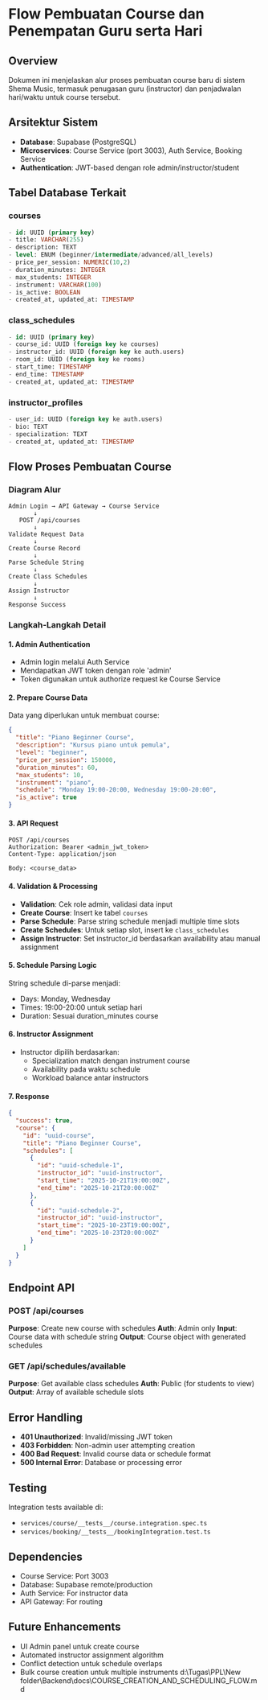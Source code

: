 # Flow Pembuatan Course dan Penempatan Guru serta Hari

## Overview
Dokumen ini menjelaskan alur proses pembuatan course baru di sistem Shema Music, termasuk penugasan guru (instructor) dan penjadwalan hari/waktu untuk course tersebut.

## Arsitektur Sistem
- **Database**: Supabase (PostgreSQL)
- **Microservices**: Course Service (port 3003), Auth Service, Booking Service
- **Authentication**: JWT-based dengan role admin/instructor/student

## Tabel Database Terkait
### courses
```sql
- id: UUID (primary key)
- title: VARCHAR(255)
- description: TEXT
- level: ENUM (beginner/intermediate/advanced/all_levels)
- price_per_session: NUMERIC(10,2)
- duration_minutes: INTEGER
- max_students: INTEGER
- instrument: VARCHAR(100)
- is_active: BOOLEAN
- created_at, updated_at: TIMESTAMP
```

### class_schedules
```sql
- id: UUID (primary key)
- course_id: UUID (foreign key ke courses)
- instructor_id: UUID (foreign key ke auth.users)
- room_id: UUID (foreign key ke rooms)
- start_time: TIMESTAMP
- end_time: TIMESTAMP
- created_at, updated_at: TIMESTAMP
```

### instructor_profiles
```sql
- user_id: UUID (foreign key ke auth.users)
- bio: TEXT
- specialization: TEXT
- created_at, updated_at: TIMESTAMP
```

## Flow Proses Pembuatan Course

### Diagram Alur
```
Admin Login → API Gateway → Course Service
       ↓
   POST /api/courses
       ↓
Validate Request Data
       ↓
Create Course Record
       ↓
Parse Schedule String
       ↓
Create Class Schedules
       ↓
Assign Instructor
       ↓
Response Success
```

### Langkah-Langkah Detail

#### 1. Admin Authentication
- Admin login melalui Auth Service
- Mendapatkan JWT token dengan role 'admin'
- Token digunakan untuk authorize request ke Course Service

#### 2. Prepare Course Data
Data yang diperlukan untuk membuat course:
```json
{
  "title": "Piano Beginner Course",
  "description": "Kursus piano untuk pemula",
  "level": "beginner",
  "price_per_session": 150000,
  "duration_minutes": 60,
  "max_students": 10,
  "instrument": "piano",
  "schedule": "Monday 19:00-20:00, Wednesday 19:00-20:00",
  "is_active": true
}
```

#### 3. API Request
```
POST /api/courses
Authorization: Bearer <admin_jwt_token>
Content-Type: application/json

Body: <course_data>
```

#### 4. Validation & Processing
- **Validation**: Cek role admin, validasi data input
- **Create Course**: Insert ke tabel `courses`
- **Parse Schedule**: Parse string schedule menjadi multiple time slots
- **Create Schedules**: Untuk setiap slot, insert ke `class_schedules`
- **Assign Instructor**: Set instructor_id berdasarkan availability atau manual assignment

#### 5. Schedule Parsing Logic
String schedule di-parse menjadi:
- Days: Monday, Wednesday
- Times: 19:00-20:00 untuk setiap hari
- Duration: Sesuai duration_minutes course

#### 6. Instructor Assignment
- Instructor dipilih berdasarkan:
  - Specialization match dengan instrument course
  - Availability pada waktu schedule
  - Workload balance antar instructors

#### 7. Response
```json
{
  "success": true,
  "course": {
    "id": "uuid-course",
    "title": "Piano Beginner Course",
    "schedules": [
      {
        "id": "uuid-schedule-1",
        "instructor_id": "uuid-instructor",
        "start_time": "2025-10-21T19:00:00Z",
        "end_time": "2025-10-21T20:00:00Z"
      },
      {
        "id": "uuid-schedule-2",
        "instructor_id": "uuid-instructor",
        "start_time": "2025-10-23T19:00:00Z",
        "end_time": "2025-10-23T20:00:00Z"
      }
    ]
  }
}
```

## Endpoint API

### POST /api/courses
**Purpose**: Create new course with schedules
**Auth**: Admin only
**Input**: Course data with schedule string
**Output**: Course object with generated schedules

### GET /api/schedules/available
**Purpose**: Get available class schedules
**Auth**: Public (for students to view)
**Output**: Array of available schedule slots

## Error Handling
- **401 Unauthorized**: Invalid/missing JWT token
- **403 Forbidden**: Non-admin user attempting creation
- **400 Bad Request**: Invalid course data or schedule format
- **500 Internal Error**: Database or processing error

## Testing
Integration tests available di:
- `services/course/__tests__/course.integration.spec.ts`
- `services/booking/__tests__/bookingIntegration.test.ts`

## Dependencies
- Course Service: Port 3003
- Database: Supabase remote/production
- Auth Service: For instructor data
- API Gateway: For routing

## Future Enhancements
- UI Admin panel untuk create course
- Automated instructor assignment algorithm
- Conflict detection untuk schedule overlaps
- Bulk course creation untuk multiple instruments</content>
<parameter name="filePath">d:\Tugas\PPL\New folder\Backend\docs\COURSE_CREATION_AND_SCHEDULING_FLOW.md